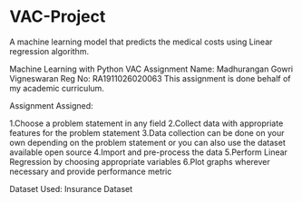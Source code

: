 # VAC-Project
A machine learning model that predicts the medical costs using Linear regression algorithm.

Machine Learning with Python
VAC Assignment
Name: Madhurangan Gowri Vigneswaran
Reg No: RA1911026020063
This assignment is done behalf of my academic curriculum.

Assignment Assigned:

1.Choose a problem statement in any field
2.Collect data with appropriate features for the problem statement
3.Data collection can be done on your own depending on the problem statement or you can also use the dataset available open source
4.Import and pre-process the data
5.Perform Linear Regression by choosing appropriate variables
6.Plot graphs wherever necessary and provide performance metric

Dataset Used: Insurance Dataset
